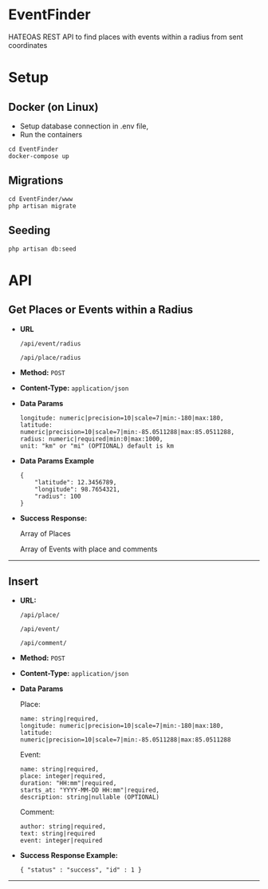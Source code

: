 # **EventFinder**
HATEOAS REST API to find places with events within a radius from sent coordinates

# Setup

## **Docker (on Linux)**
* Setup database connection in .env file,
* Run the containers
```
cd EventFinder
docker-compose up
```

## **Migrations**
```
cd EventFinder/www
php artisan migrate
```

## **Seeding**
```
php artisan db:seed
```

# API
## **Get Places or Events within a Radius**

* **URL**

    `/api/event/radius`

    `/api/place/radius`


* **Method:**
    `POST`

* **Content-Type:** 
`application/json`

* **Data Params**

    ```
    longitude: numeric|precision=10|scale=7|min:-180|max:180,
    latitude: numeric|precision=10|scale=7|min:-85.0511288|max:85.0511288,
    radius: numeric|required|min:0|max:1000,
    unit: "km" or "mi" (OPTIONAL) default is km
    ```
* **Data Params Example**

    ```
    {
        "latitude": 12.3456789,
        "longitude": 98.7654321,
        "radius": 100
    }
    ```

* **Success Response:**

    Array of Places

    Array of Events with place and comments
----

## **Insert**

* **URL:**

    `/api/place/`

    `/api/event/`

    `/api/comment/`

* **Method:**
    `POST`

* **Content-Type:** 
    `application/json`

* **Data Params**

    Place:
    ```
    name: string|required,
    longitude: numeric|precision=10|scale=7|min:-180|max:180,
    latitude: numeric|precision=10|scale=7|min:-85.0511288|max:85.0511288
    ```

    Event:
    ```
    name: string|required,
    place: integer|required,
    duration: "HH:mm"|required,
    starts_at: "YYYY-MM-DD HH:mm"|required,
    description: string|nullable (OPTIONAL)
    ```

    Comment:
    ```
    author: string|required,
    text: string|required
    event: integer|required
    ```

* **Success Response Example:**

    `{ "status" : "success", "id" : 1 }`
----